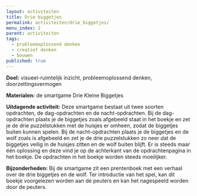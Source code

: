 ```yaml
---
layout: activiteiten
title: Drie biggetjes
permalink: activiteiten/drie_biggetjes/
menu_index: 2
parent: activiteiten
tags:
  - probleemoplossend denken
  - creatief denken
  - bouwen
published: true
---
```

**Doel:** visueel-ruimtelijk inzicht, probleemoplossend denken, doorzettingsvermogen

**Materialen:** de smartgame Drie Kleine Biggetjes

**Uitdagende activiteit:** Deze smartgame bestaat uit twee soorten opdrachten, de dag-opdrachten en de nacht-opdrachten. Bij de dag-opdrachten plaats je de biggetjes zoals afgebeeld staat in het boekje en zet je de drie puzzelstukken met de huisjes er omheen, zodat de biggetjes buiten kunnen spelen. Bij de nacht-opdrachten plaats je de biggetjes en de wolf zoals is afgebeeld en zet je de drie puzzelstukken zo neer dat de biggetjes veilig in de huisjes zitten en de wolf buiten blijft. Er is steeds maar één oplossing en deze vind je op de achterkant van de opdrachtenpagina in het boekje. De opdrachten in het boekje worden steeds moeilijker.

**Bijzonderheden:** Bij de smartgame zit een prentenboek met een verhaal over de drie biggetjes en de wolf. Ter introductie van het spel, kan dit boekje voorgelezen worden aan de peuters en kan het nagespeeld worden door de peuters.
